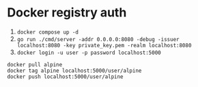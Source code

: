 # Docker registry auth

1. `docker compose up -d`
1. `go run ./cmd/server -addr 0.0.0.0:8080 -debug -issuer localhost:8080 -key private_key.pem -realm localhost:8080`
1. `docker login -u user -p password localhost:5000`

```
docker pull alpine
docker tag alpine localhost:5000/user/alpine
docker push localhost:5000/user/alpine
```
